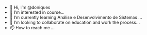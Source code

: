 - 👋 Hi, I’m @doniques
- 👀 I’m interested in course...
- 🌱 I’m currently learning Análise e Desenvolvimento de Sistemas ...
- 💞️ I’m looking to collaborate on education and work the process...
- 📫 How to reach me ...

<!---
doniques/doniques is a ✨ special ✨ repository because its `README.md` (this file) appears on your GitHub profile.
You can click the Preview link to take a look at your changes.
--->
